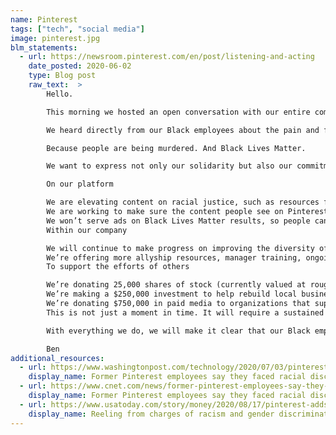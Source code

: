 ```yaml
---
name: Pinterest
tags: ["tech", "social media"]
image: pinterest.jpg
blm_statements:
  - url: https://newsroom.pinterest.com/en/post/listening-and-acting
    date_posted: 2020-06-02
    type: Blog post
    raw_text:  >
        Hello.

        This morning we hosted an open conversation with our entire company.

        We heard directly from our Black employees about the pain and fear they feel every day living in America. Their first-hand, lived experiences of racism and injustice. How the murder of George Floyd—a friend, a father, a son—forced the world to face the reality that the systemic racism facing the Black community for generations remains very real today. It’s wrong. This has got to change.

        Because people are being murdered. And Black Lives Matter.  

        We want to express not only our solidarity but also our commitment to taking action. Not just now, but from now on. Our team, with input from outside experts, identified steps we believe will make a difference over time.

        On our platform

        We are elevating content on racial justice, such as resources for how parents can talk to their children; organizations users can support; and educational information about systemic racism in America.
        We are working to make sure the content people see on Pinterest represents people from diverse backgrounds. We are investing more resources into growing the diversity of content on our platform. 
        We won’t serve ads on Black Lives Matter results, so people can focus on learning about the movement.
        Within our company

        We will continue to make progress on improving the diversity of our company, with a deeper focus on increasing the diversity of senior leaders. 
        We’re offering more allyship resources, manager training, ongoing company-wide conversations about race. 
        To support the efforts of others

        We’re donating 25,000 shares of stock (currently valued at roughly $500,000) to organizations committed to racial justice and promoting tolerance. We’ll share more details on our partnership with these organizations in the coming days.
        We’re making a $250,000 investment to help rebuild local businesses damaged in the protests.
        We’re donating $750,000 in paid media to organizations that support racial justice. 
        This is not just a moment in time. It will require a sustained effort for the lifetime of our company. 

        With everything we do, we will make it clear that our Black employees matter, Black Pinners and creators matter, and Black Lives Matter.  

        Ben
additional_resources:
  - url: https://www.washingtonpost.com/technology/2020/07/03/pinterest-race-bias-black-employees/
    display_name: Former Pinterest employees say they faced racial discrimination and were underpaid.
  - url: https://www.cnet.com/news/former-pinterest-employees-say-they-faced-racial-discrimination-and-were-underpaid/
    display_name: Former Pinterest employees say they faced racial discrimination and were underpaid.
  - url: https://www.usatoday.com/story/money/2020/08/17/pinterest-adds-black-exec-its-boards-following-racism-allegations/3379478001/
    display_name: Reeling from charges of racism and gender discrimination, Pinterest on Monday named a Black executive to its board of directors
---
```

